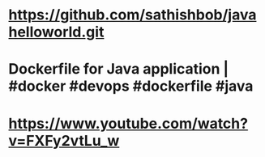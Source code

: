 # https://github.com/sathishbob/javahelloworld.git

# Dockerfile for Java application | #docker #devops #dockerfile #java
# https://www.youtube.com/watch?v=FXFy2vtLu_w
